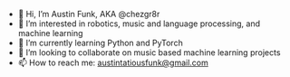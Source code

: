 - 👋 Hi, I’m Austin Funk, AKA @chezgr8r
- 👀 I’m interested in robotics, music and language processing, and machine learning
- 🌱 I’m currently learning Python and PyTorch
- 💞️ I’m looking to collaborate on music based machine learning projects
- 📫 How to reach me: austintatiousfunk@gmail.com

<!---
chezgr8r/chezgr8r is a ✨ special ✨ repository because its `README.md` (this file) appears on your GitHub profile.
You can click the Preview link to take a look at your changes.
--->
